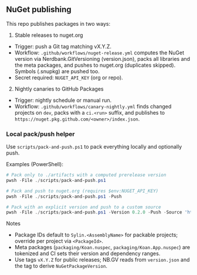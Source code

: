 ## NuGet publishing

This repo publishes packages in two ways:

1) Stable releases to nuget.org
- Trigger: push a Git tag matching vX.Y.Z.
- Workflow: `.github/workflows/nuget-release.yml` computes the NuGet version via Nerdbank.GitVersioning (version.json), packs all libraries and the meta packages, and pushes to nuget.org (duplicates skipped). Symbols (.snupkg) are pushed too.
- Secret required: `NUGET_API_KEY` (org or repo).

2) Nightly canaries to GitHub Packages
- Trigger: nightly schedule or manual run.
- Workflow: `.github/workflows/canary-nightly.yml` finds changed projects on `dev`, packs with a `ci.<run>` suffix, and publishes to `https://nuget.pkg.github.com/<owner>/index.json`.

### Local pack/push helper

Use `scripts/pack-and-push.ps1` to pack everything locally and optionally push.

Examples (PowerShell):

```powershell
# Pack only to ./artifacts with a computed prerelease version
pwsh -File ./scripts/pack-and-push.ps1

# Pack and push to nuget.org (requires $env:NUGET_API_KEY)
pwsh -File ./scripts/pack-and-push.ps1 -Push

# Pack with an explicit version and push to a custom source
pwsh -File ./scripts/pack-and-push.ps1 -Version 0.2.0 -Push -Source 'https://api.nuget.org/v3/index.json'
```

Notes
- Package IDs default to `Sylin.<AssemblyName>` for packable projects; override per project via `<PackageId>`.
- Meta packages (`packaging/Koan.nuspec`, `packaging/Koan.App.nuspec`) are tokenized and CI sets their version and dependency ranges.
- Use tags `vX.Y.Z` for public releases; NB.GV reads from `version.json` and the tag to derive `NuGetPackageVersion`.
